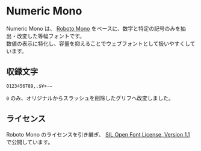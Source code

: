 # Numeric Mono

Numeric Mono は、 [Roboto Mono](https://github.com/googlefonts/RobotoMono) をベースに、数字と特定の記号のみを抽出・改変した等幅フォントです。  
数値の表示に特化し、容量を抑えることでウェブフォントとして扱いやすくしています。

## 収録文字

```plaintext
0123456789,.$¥+-−
```

`0` のみ、オリジナルからスラッシュを削除したグリフへ改変しました。

## ライセンス

Roboto Mono のライセンスを引き継ぎ、 [SIL Open Font License, Version 1.1](https://openfontlicense.org/open-font-license-official-text/) で公開しています。
